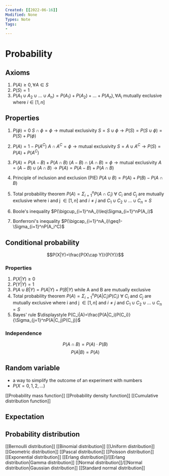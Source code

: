 ```yaml
---
Created: [[2022-06-16]]
Modified: None
Types: Note
Tags: 
- 
---
```

# Probability
## Axioms
1. $P(A)\geq0,\forall A\in S$
2. $P(S)=1$
3. $P(A_1\cup A_2\cup\dots\cup A_n)=P(A_1)+P(A_2)+\dots+P(A_n),\forall A_i \text{ mutually exclusive where }i\in [1, n]$
## Properties
1. $P(\phi)=0$
   $S\cap\phi=\phi\rightarrow\text{mutual exclusivity}$
   $S=S\cup\phi\rightarrow P(S)=P(S\cup\phi)=P(S)+P(\phi)$
   
2. $P(A)=1-P(A^C)$
   $A\cap A^C=\phi\rightarrow \text{mutual exclusivity}$
   $S=A\cup A^C\rightarrow P(S)=P(A)+P(A^C)$
   
3. $P(A)=P(A-B)+P(A\cap B)$
   $(A-B)\cap (A\cap B)=\phi\rightarrow \text{mutual exclusivity}$
   $A=(A-B)\cup (A\cap B)\rightarrow P(A)=P(A-B)+P(A\cap B)$
   
4. Principle of inclusion and exclusion (PIE)
   $P(A\cup B)=P(A)+P(B)-P(A\cap B)$
   
5. Total probability theorem
   $P(A)=\Sigma_{i=1}^nP(A\cap C_i)$
   $\forall \text{ }C_i\text{ and }C_j\text{ are mutually exclusive where i and j }\in [1, n] \text{ and } i\neq j$
   $\text{and }C_1\cup C_2\cup\dots\cup C_n=S$
   
6. Boole's inequality
   $P(\bigcup_{i=1}^nA_i)\leq\Sigma_{i=1}^nP(A_i)$
   
7. Bonferroni's inequality
   $P(\bigcap_{i=1}^nA_i)\geq1-\Sigma_{i=1}^nP(A_i^C)$

## Conditional probability
$$P(X|Y)=\frac{P(X\cap Y)}{P(Y)}$$
### Properties
1. $P(X|Y)\geq 0$
2. $P(Y|Y)=1$
3. $P(A\cup B|Y)=P(A|Y)+P(B|Y)\text{ while A and B are mutually exclusive}$
4. Total probability theorem
   $P(A)=\Sigma_{i=1}^nP(A|C_i)P(C_i)$
   $\forall \text{ }C_i\text{ and }C_j\text{ are mutually exclusive where i and j }\in [1, n] \text{ and } i\neq j$
   $\text{and }C_1\cup C_2\cup\dots\cup C_n=S$
5. Bayes' rule
   $\displaystyle P(C_i|A)=\frac{P(A|C_i)P(C_i)}{\Sigma_{j=1}^nP(A|C_j)P(C_j)}$

### Independence
$$P(A\cap B)=P(A)\cdot P(B)$$
$$P(A|B)=P(A)$$

## Random variable
- a way to simplify the outcome of an experiment with numbers
- $P(X=0, 1, 2, \dots)$

[[Probability mass function]]
[[Probability density function]]
[[Cumulative distribution function]]

## Expectation

## Probability distribution
[[Bernoulli distribution]]
[[Binomial distribution]]
[[Uniform distribution]]
[[Geometric distribution]]
[[Pascal distribution]]
[[Poisson distribution]]
[[Exponential distribution]]
[[Erlang distribution]]/[[Erlang distribution|Gamma distribution]]
[[Normal distribution]]/[[Normal distribution|Gaussian distribution]]
[[Standard normal distribution]]
